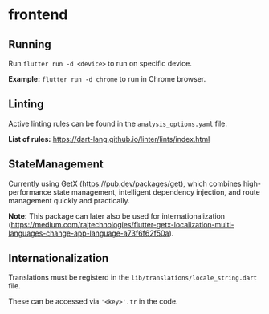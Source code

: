# frontend

## Running

Run `flutter run -d <device>` to run on specific device.

**Example:** `flutter run -d chrome` to run in Chrome browser.


## Linting

Active linting rules can be found in the `analysis_options.yaml` file.

**List of rules:** https://dart-lang.github.io/linter/lints/index.html


## StateManagement

Currently using GetX (https://pub.dev/packages/get), which combines high-performance state management, intelligent dependency injection, and route management quickly and practically.

**Note:** This package can later also be used for internationalization (https://medium.com/rajtechnologies/flutter-getx-localization-multi-languages-change-app-language-a73f6f62f50a).


## Internationalization

Translations must be registerd in the `lib/translations/locale_string.dart` file.

These can  be accessed via `'<key>'.tr` in the code.

